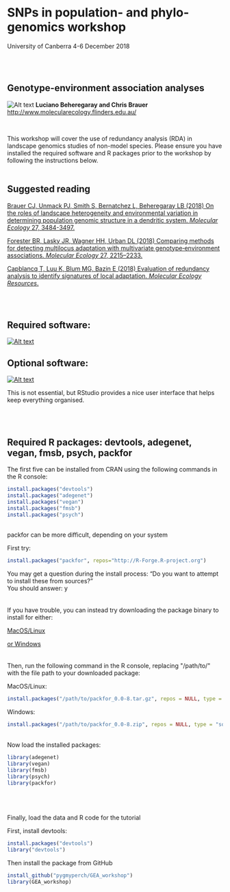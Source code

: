 # SNPs in population- and phylo-genomics workshop
University of Canberra 4-6 December 2018

<br/>
<br/>


## Genotype-environment association analyses
![Alt text](../working/images/melfu_logo.png)
**Luciano Beheregaray and Chris Brauer**
http://www.molecularecology.flinders.edu.au/

<br/>

This workshop will cover the use of redundancy analysis (RDA) in landscape genomics studies of non-model species. 
Please ensure you have installed the required software and R packages prior to the workshop by following the instructions below.
<br/>
<br/>

## Suggested reading
[Brauer CJ, Unmack PJ, Smith S, Bernatchez L, Beheregaray LB (2018) On the roles of landscape heterogeneity and environmental variation in determining population genomic structure in a dendritic system. *Molecular Ecology* 27, 3484-3497.](../working/docs/Brauer_et_al_2018.pdf)

[Forester BR, Lasky JR, Wagner HH, Urban DL (2018) Comparing methods for detecting multilocus adaptation with multivariate genotype‐environment associations. *Molecular Ecology* 27, 2215–2233.](../working/docs/Forester_et_al_2018.pdf)

[Capblancq T, Luu K, Blum MG, Bazin E (2018) Evaluation of redundancy analysis to identify signatures of local adaptation. *Molecular Ecology Resources*.](../working/docs/Capblancq_et_al_2018.pdf)

<br/>
<br/>

## Required software:
[![Alt text](../working/images/R.png)](https://www.r-project.org/)

## Optional software:
[![Alt text](../working/images/RStudio.png)](https://www.rstudio.com/products/rstudio/download/)

This is not essential, but RStudio provides a nice user interface that helps keep everything organised.

<br/>
<br/>


## Required R packages: devtools, adegenet, vegan, fmsb, psych, packfor
The first five can be installed from CRAN using the following commands in the R console:

```r
install.packages("devtools")
install.packages("adegenet")
install.packages("vegan")
install.packages("fmsb")
install.packages("psych")

```
\
packfor can be more difficult, depending on your system

First try:

```r
install.packages("packfor", repos="http://R-Forge.R-project.org")

```
You may get a question during the install process:
“Do you want to attempt to install these from sources?”
\
You should answer: y
\
\
\
If you have trouble, you can instead try downloading the package binary to install for either:


[MacOS/Linux](http://download.r-forge.r-project.org/src/contrib/packfor_0.0-8.tar.gz)


[or Windows](http://download.r-forge.r-project.org/bin/windows/contrib/3.3/packfor_0.0-8.zip)
\
\
\
Then, run the following command in the R console, replacing "/path/to/" with the file path to your downloaded package:

MacOS/Linux:
```r
install.packages("/path/to/packfor_0.0-8.tar.gz", repos = NULL, type = "source")

```

Windows:
```r
install.packages("/path/to/packfor_0.0-8.zip", repos = NULL, type = "source")

```

\
Now load the installed packages:
```r
library(adegenet)
library(vegan)
library(fmsb)
library(psych)
library(packfor)

```
\
\
\
Finally, load the data and R code for the tutorial

First, install devtools:

```r
install.packages("devtools")
library("devtools")
```

Then install the package from GitHub

```r
install_github("pygmyperch/GEA_workshop")
library(GEA_workshop)
```














